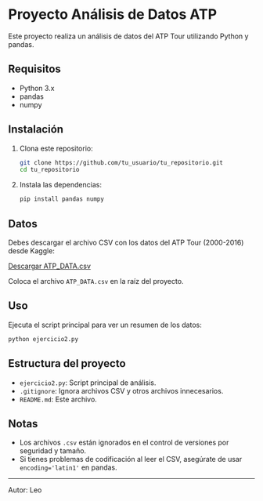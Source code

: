 # Proyecto Análisis de Datos ATP

Este proyecto realiza un análisis de datos del ATP Tour utilizando Python y pandas.

## Requisitos

- Python 3.x
- pandas
- numpy

## Instalación

1. Clona este repositorio:
   ```bash
   git clone https://github.com/tu_usuario/tu_repositorio.git
   cd tu_repositorio
   ```

2. Instala las dependencias:
   ```bash
   pip install pandas numpy
   ```

## Datos

Debes descargar el archivo CSV con los datos del ATP Tour (2000-2016) desde Kaggle:

[Descargar ATP_DATA.csv](https://www.kaggle.com/datasets/jordangoblet/atp-tour-20002016)

Coloca el archivo `ATP_DATA.csv` en la raíz del proyecto.

## Uso

Ejecuta el script principal para ver un resumen de los datos:

```bash
python ejercicio2.py
```

## Estructura del proyecto

- `ejercicio2.py`: Script principal de análisis.
- `.gitignore`: Ignora archivos CSV y otros archivos innecesarios.
- `README.md`: Este archivo.

## Notas

- Los archivos `.csv` están ignorados en el control de versiones por seguridad y tamaño.
- Si tienes problemas de codificación al leer el CSV, asegúrate de usar `encoding='latin1'` en pandas.

---
Autor: Leo